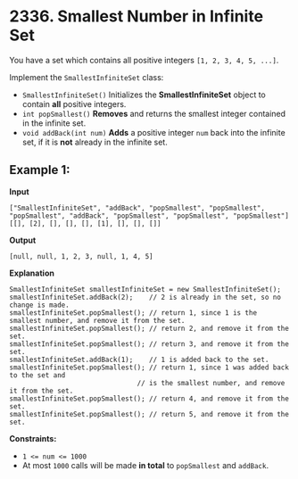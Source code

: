 # 2336. Smallest Number in Infinite Set


You have a set which contains all positive integers `[1, 2, 3, 4, 5, ...]`.

Implement the `SmallestInfiniteSet` class:

*   `SmallestInfiniteSet()` Initializes the **SmallestInfiniteSet** object to contain **all** positive integers.
*   `int popSmallest()` **Removes** and returns the smallest integer contained in the infinite set.
*   `void addBack(int num)` **Adds** a positive integer `num` back into the infinite set, if it is **not** already in the infinite set.

## **Example 1:**

**Input**

    ["SmallestInfiniteSet", "addBack", "popSmallest", "popSmallest", "popSmallest", "addBack", "popSmallest", "popSmallest", "popSmallest"]
    [[], [2], [], [], [], [1], [], [], []]
**Output**

    [null, null, 1, 2, 3, null, 1, 4, 5]

**Explanation**

    SmallestInfiniteSet smallestInfiniteSet = new SmallestInfiniteSet();
    smallestInfiniteSet.addBack(2);    // 2 is already in the set, so no change is made.
    smallestInfiniteSet.popSmallest(); // return 1, since 1 is the smallest number, and remove it from the set.
    smallestInfiniteSet.popSmallest(); // return 2, and remove it from the set.
    smallestInfiniteSet.popSmallest(); // return 3, and remove it from the set.
    smallestInfiniteSet.addBack(1);    // 1 is added back to the set.
    smallestInfiniteSet.popSmallest(); // return 1, since 1 was added back to the set and
                                    // is the smallest number, and remove it from the set.
    smallestInfiniteSet.popSmallest(); // return 4, and remove it from the set.
    smallestInfiniteSet.popSmallest(); // return 5, and remove it from the set.

**Constraints:**

*   `1 <= num <= 1000`
*   At most `1000` calls will be made **in total** to `popSmallest` and `addBack`.